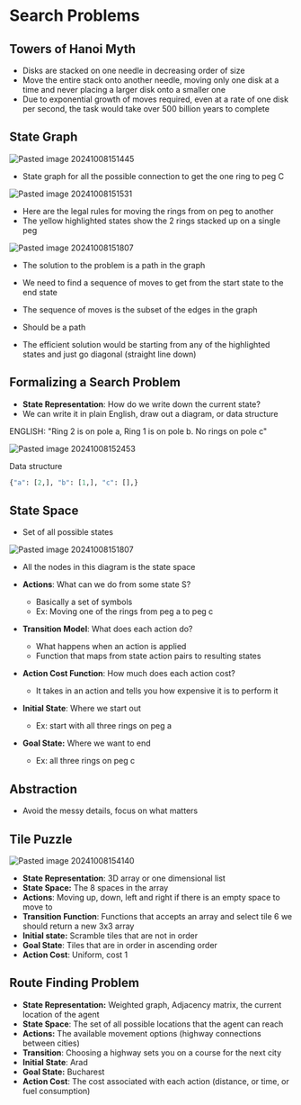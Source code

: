 # Search Problems
## Towers of Hanoi Myth
- Disks are stacked on one needle in decreasing order of size 
- Move the entire stack onto another needle, moving only one disk at a time and never placing a larger disk onto a smaller one
- Due to exponential growth of moves required, even at a rate of one disk per second, the task would take over 500 billion years to complete

## State Graph
![Pasted image 20241008151445](https://github.com/user-attachments/assets/d7161262-3251-4342-8b38-d718083ccd26)

- State graph for all the possible connection to get the one ring to peg C

![Pasted image 20241008151531](https://github.com/user-attachments/assets/4d65518a-b12d-470b-95f3-534c9637e832)

- Here are the legal rules for moving the rings from on peg to another
- The yellow highlighted states show the 2 rings stacked up on a single peg


![Pasted image 20241008151807](https://github.com/user-attachments/assets/0b70013f-e830-4032-a46a-556e762d97fe)

- The solution to the problem is a path in the graph
- We need to find a sequence of moves to get from the start state to the end state 
- The sequence of moves is the subset of the edges in the graph
- Should be a path 

- The efficient solution would be starting from any of the highlighted states and just go diagonal (straight line down)

## Formalizing a Search Problem
- **State Representation**: How do we write down the current state?
- We can write it in plain English, draw out a diagram, or data structure

ENGLISH: "Ring 2 is on pole a, Ring 1 is on pole b. No rings on pole c"

![Pasted image 20241008152453](https://github.com/user-attachments/assets/e4e72dc1-748d-454d-bd9f-a44f5586ced8)


Data structure
```python
{"a": [2,], "b": [1,], "c": [],}
```

## State Space
- Set of all possible states

![Pasted image 20241008151807](https://github.com/user-attachments/assets/0bea0bc0-0cbe-4aeb-aadd-e07854bd0c4b)

- All the nodes in this diagram is the state space 


- **Actions**: What can we do from some state S?
	- Basically a set of symbols
	- Ex: Moving one of the rings from peg a to peg c
- **Transition Model**: What does each action do?
	- What happens when an action is applied 
	- Function that maps from state action pairs to resulting states 
- **Action Cost Function**: How much does each action cost?
	- It takes in an action and tells you how expensive it is to perform it
- **Initial State**: Where we start out
	- Ex: start with all three rings on peg a
- **Goal State:** Where we want to end
	- Ex: all three rings on peg c


## Abstraction 
- Avoid the messy details, focus on what matters

## Tile Puzzle

![Pasted image 20241008154140](https://github.com/user-attachments/assets/ba443724-af25-4261-9f44-67868b2ed5b4)

- **State Representation**: 3D array or one dimensional list
- **State Space:** The 8 spaces in the array
- **Actions**: Moving up, down, left and right if there is an empty space to move to
- **Transition Function**: Functions that accepts an array and select tile 6 we should return a new 3x3 array 
- **Initial state:** Scramble tiles that are not in order
- **Goal State**: Tiles that are in order in ascending order 
- **Action Cost**: Uniform, cost 1 

## Route Finding Problem
- **State Representation:** Weighted graph, Adjacency matrix, the current location of the agent
- **State Space**: The set of all possible locations that the agent can reach
- **Actions:** The available movement options (highway connections between cities)
- **Transition**: Choosing a highway sets you on a course for the next city
- **Initial State**: Arad
- **Goal State:** Bucharest
- **Action Cost**: The cost associated with each action (distance, or time,  or fuel consumption)
